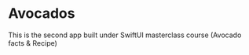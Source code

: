 # Avocados
This is the second app built under SwiftUI masterclass course (Avocado facts &amp; Recipe)
